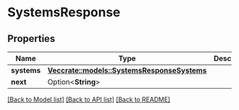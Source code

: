 # SystemsResponse

## Properties

Name | Type | Description | Notes
------------ | ------------- | ------------- | -------------
**systems** | [**Vec<crate::models::SystemsResponseSystems>**](SystemsResponse_systems.md) |  | 
**next** | Option<**String**> |  | [optional]

[[Back to Model list]](../README.md#documentation-for-models) [[Back to API list]](../README.md#documentation-for-api-endpoints) [[Back to README]](../README.md)


